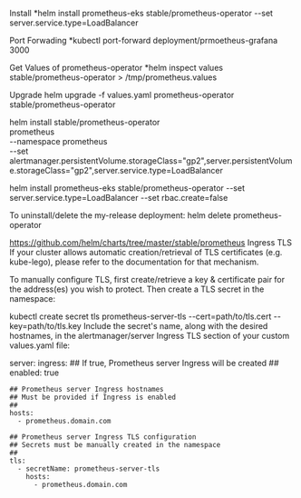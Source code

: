 Install
*helm install  prometheus-eks stable/prometheus-operator --set server.service.type=LoadBalancer

Port Forwading
*kubectl port-forward deployment/prmoetheus-grafana 3000

Get Values of prometheus-operator 
*helm inspect values stable/prometheus-operator  > /tmp/prometheus.values

Upgrade
helm upgrade -f values.yaml prometheus-operator stable/prometheus-operator

helm install  stable/prometheus-operator \
              prometheus \
             --namespace prometheus \
             --set alertmanager.persistentVolume.storageClass="gp2",server.persistentVolume.storageClass="gp2",server.service.type=LoadBalancer



helm install  prometheus-eks stable/prometheus-operator --set server.service.type=LoadBalancer --set rbac.create=false

To uninstall/delete the my-release deployment:
helm delete prometheus-operator




https://github.com/helm/charts/tree/master/stable/prometheus
Ingress TLS
If your cluster allows automatic creation/retrieval of TLS certificates (e.g. kube-lego), please refer to the documentation for that mechanism.

To manually configure TLS, first create/retrieve a key & certificate pair for the address(es) you wish to protect. Then create a TLS secret in the namespace:

kubectl create secret tls prometheus-server-tls --cert=path/to/tls.cert --key=path/to/tls.key
Include the secret's name, along with the desired hostnames, in the alertmanager/server Ingress TLS section of your custom values.yaml file:

server:
  ingress:
    ## If true, Prometheus server Ingress will be created
    ##
    enabled: true

    ## Prometheus server Ingress hostnames
    ## Must be provided if Ingress is enabled
    ##
    hosts:
      - prometheus.domain.com

    ## Prometheus server Ingress TLS configuration
    ## Secrets must be manually created in the namespace
    ##
    tls:
      - secretName: prometheus-server-tls
        hosts:
          - prometheus.domain.com
